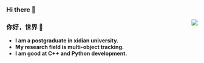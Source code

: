 ### Hi there 👋

<!--
**LHCyGan/LHCyGan** is a ✨ _special_ ✨ repository because its `README.md` (this file) appears on your GitHub profile.

Here are some ideas to get you started:

- 🔭 I’m currently working on ...
- 🌱 I’m currently learning ...
- 👯 I’m looking to collaborate on ...
- 🤔 I’m looking for help with ...
- 💬 Ask me about ...
- 📫 How to reach me: ...
- 😄 Pronouns: ...
- ⚡ Fun fact: ...
-->
<!-- 
[![Anurag's GitHub stats](https://github-readme-stats.vercel.app/api?username=LHCyGan&show_icons=true&theme=radical)](https://github.com/anuraghazra/github-readme-stats)

### 你好，世界 👋

- :orange_book: Focusing on Swift & iOS
- :hammer: Creator of applications and frameworks
- :ram: Founder the ObjCCN
- :meat_on_bone: Meat lover

 -->
 
 <img align="right" src="https://github-readme-stats.vercel.app/api?username=LHCyGan&show_icons=true&theme=radical" />

### 你好，世界 👋

- **I am a postgraduate in xidian university.**
- **My research field is multi-object tracking.** 
- **I am good at C++ and Python development.**

